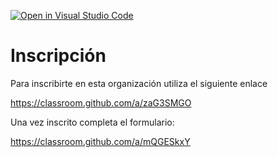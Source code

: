 [![Open in Visual Studio Code](https://classroom.github.com/assets/open-in-vscode-c66648af7eb3fe8bc4f294546bfd86ef473780cde1dea487d3c4ff354943c9ae.svg)](https://classroom.github.com/online_ide?assignment_repo_id=9763613&assignment_repo_type=AssignmentRepo)
# Inscripción

Para inscribirte en esta organización utiliza el siguiente enlace

https://classroom.github.com/a/zaG3SMGO


Una vez inscrito completa el formulario:

https://classroom.github.com/a/mQGESkxY

